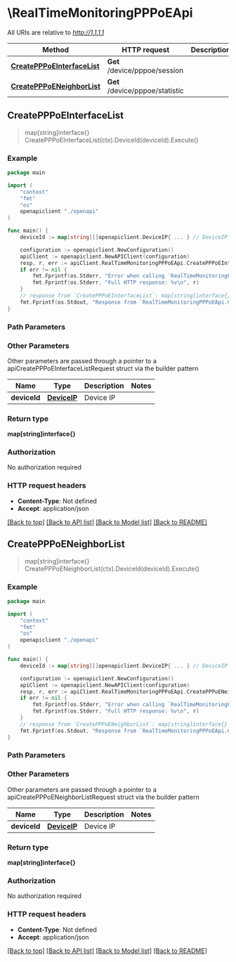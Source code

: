 # \RealTimeMonitoringPPPoEApi

All URIs are relative to *http://1.1.1.1*

Method | HTTP request | Description
------------- | ------------- | -------------
[**CreatePPPoEInterfaceList**](RealTimeMonitoringPPPoEApi.md#CreatePPPoEInterfaceList) | **Get** /device/pppoe/session | 
[**CreatePPPoENeighborList**](RealTimeMonitoringPPPoEApi.md#CreatePPPoENeighborList) | **Get** /device/pppoe/statistic | 



## CreatePPPoEInterfaceList

> map[string]interface{} CreatePPPoEInterfaceList(ctx).DeviceId(deviceId).Execute()





### Example

```go
package main

import (
    "context"
    "fmt"
    "os"
    openapiclient "./openapi"
)

func main() {
    deviceId := map[string][]openapiclient.DeviceIP{ ... } // DeviceIP | Device IP

    configuration := openapiclient.NewConfiguration()
    apiClient := openapiclient.NewAPIClient(configuration)
    resp, r, err := apiClient.RealTimeMonitoringPPPoEApi.CreatePPPoEInterfaceList(context.Background()).DeviceId(deviceId).Execute()
    if err != nil {
        fmt.Fprintf(os.Stderr, "Error when calling `RealTimeMonitoringPPPoEApi.CreatePPPoEInterfaceList``: %v\n", err)
        fmt.Fprintf(os.Stderr, "Full HTTP response: %v\n", r)
    }
    // response from `CreatePPPoEInterfaceList`: map[string]interface{}
    fmt.Fprintf(os.Stdout, "Response from `RealTimeMonitoringPPPoEApi.CreatePPPoEInterfaceList`: %v\n", resp)
}
```

### Path Parameters



### Other Parameters

Other parameters are passed through a pointer to a apiCreatePPPoEInterfaceListRequest struct via the builder pattern


Name | Type | Description  | Notes
------------- | ------------- | ------------- | -------------
 **deviceId** | [**DeviceIP**](DeviceIP.md) | Device IP | 

### Return type

**map[string]interface{}**

### Authorization

No authorization required

### HTTP request headers

- **Content-Type**: Not defined
- **Accept**: application/json

[[Back to top]](#) [[Back to API list]](../README.md#documentation-for-api-endpoints)
[[Back to Model list]](../README.md#documentation-for-models)
[[Back to README]](../README.md)


## CreatePPPoENeighborList

> map[string]interface{} CreatePPPoENeighborList(ctx).DeviceId(deviceId).Execute()





### Example

```go
package main

import (
    "context"
    "fmt"
    "os"
    openapiclient "./openapi"
)

func main() {
    deviceId := map[string][]openapiclient.DeviceIP{ ... } // DeviceIP | Device IP

    configuration := openapiclient.NewConfiguration()
    apiClient := openapiclient.NewAPIClient(configuration)
    resp, r, err := apiClient.RealTimeMonitoringPPPoEApi.CreatePPPoENeighborList(context.Background()).DeviceId(deviceId).Execute()
    if err != nil {
        fmt.Fprintf(os.Stderr, "Error when calling `RealTimeMonitoringPPPoEApi.CreatePPPoENeighborList``: %v\n", err)
        fmt.Fprintf(os.Stderr, "Full HTTP response: %v\n", r)
    }
    // response from `CreatePPPoENeighborList`: map[string]interface{}
    fmt.Fprintf(os.Stdout, "Response from `RealTimeMonitoringPPPoEApi.CreatePPPoENeighborList`: %v\n", resp)
}
```

### Path Parameters



### Other Parameters

Other parameters are passed through a pointer to a apiCreatePPPoENeighborListRequest struct via the builder pattern


Name | Type | Description  | Notes
------------- | ------------- | ------------- | -------------
 **deviceId** | [**DeviceIP**](DeviceIP.md) | Device IP | 

### Return type

**map[string]interface{}**

### Authorization

No authorization required

### HTTP request headers

- **Content-Type**: Not defined
- **Accept**: application/json

[[Back to top]](#) [[Back to API list]](../README.md#documentation-for-api-endpoints)
[[Back to Model list]](../README.md#documentation-for-models)
[[Back to README]](../README.md)

